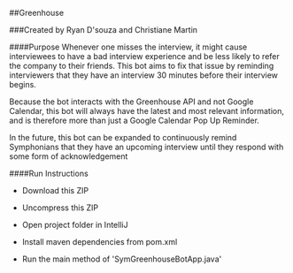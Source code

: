 ##Greenhouse

###Created by Ryan D'souza and Christiane Martin

####Purpose
Whenever one misses the interview, it might cause interviewees to have a bad interview experience and be less likely to refer the company to their friends. 
This bot aims to fix that issue by reminding interviewers that they have an interview 30 minutes before their interview begins.

Because the bot interacts with the Greenhouse API and not Google Calendar, this bot will always have the latest and most relevant information, and is therefore more than just a Google Calendar Pop Up Reminder.

In the future, this bot can be expanded to continuously remind Symphonians that they have an upcoming interview until they respond with some form of acknowledgement


####Run Instructions

- Download this ZIP 

- Uncompress this ZIP 

- Open project folder in IntelliJ 

- Install maven dependencies from pom.xml

- Run the main method of 'SymGreenhouseBotApp.java'


